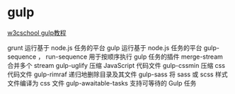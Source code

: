 <!--
 * @Author: tangdaoyong
 * @Date: 2021-02-02 18:30:05
 * @LastEditors: tangdaoyong
 * @LastEditTime: 2021-02-02 18:33:12
 * @Description: gulp
-->
# gulp

[w3cschool gulp教程](https://www.w3cschool.cn/qtaitm/qtaitm-698o3c94.html)

grunt    运行基于 node.js 任务的平台
gulp    运行基于 node.js 任务的平台
gulp-sequence ， run-sequence     用于按顺序执行 gulp 任务的插件
merge-stream     合并多个 stream
gulp-uglify     压缩 JavaScript 代码文件
gulp-cssmin     压缩 css 代码文件
gulp-rimraf    递归地删除目录及其文件
gulp-sass     将 sass 或 scss 样式文件编译为 css 文件
gulp-awaitable-tasks     支持可等待的 Gulp 任务